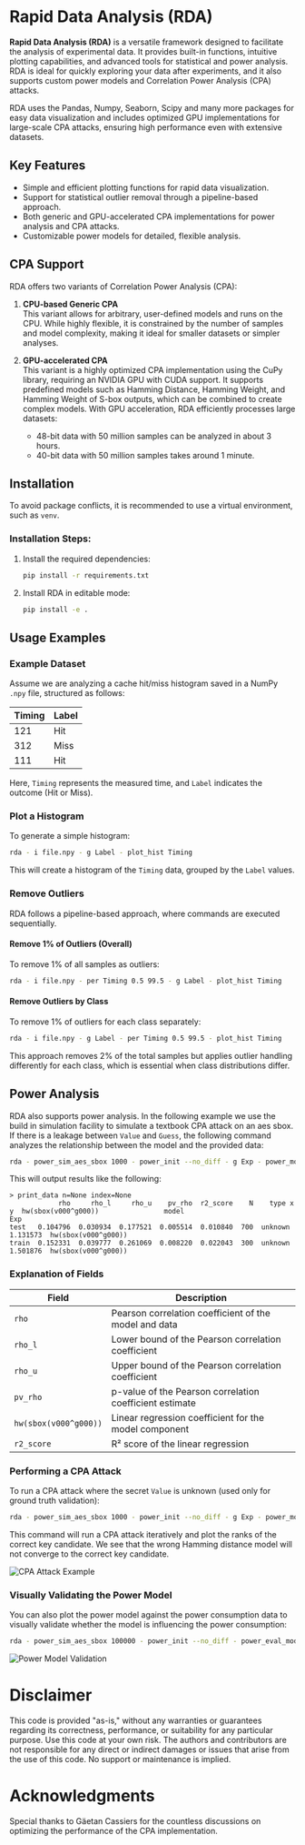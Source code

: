 # Rapid Data Analysis (RDA)

**Rapid Data Analysis (RDA)** is a versatile framework designed to facilitate the analysis of experimental data. It provides built-in functions, intuitive plotting capabilities, and advanced tools for statistical and power analysis. RDA is ideal for quickly exploring your data after experiments, and it also supports custom power models and Correlation Power Analysis (CPA) attacks.

RDA uses the Pandas, Numpy, Seaborn, Scipy and many more packages for easy data visualization and includes optimized GPU implementations for large-scale CPA attacks, ensuring high performance even with extensive datasets.

## Key Features

- Simple and efficient plotting functions for rapid data visualization.
- Support for statistical outlier removal through a pipeline-based approach.
- Both generic and GPU-accelerated CPA implementations for power analysis and CPA attacks.
- Customizable power models for detailed, flexible analysis.

## CPA Support

RDA offers two variants of Correlation Power Analysis (CPA):

1. **CPU-based Generic CPA**  
   This variant allows for arbitrary, user-defined models and runs on the CPU. While highly flexible, it is constrained by the number of samples and model complexity, making it ideal for smaller datasets or simpler analyses.

2. **GPU-accelerated CPA**  
   This variant is a highly optimized CPA implementation using the CuPy library, requiring an NVIDIA GPU with CUDA support. It supports predefined models such as Hamming Distance, Hamming Weight, and Hamming Weight of S-box outputs, which can be combined to create complex models. With GPU acceleration, RDA efficiently processes large datasets:
   - 48-bit data with 50 million samples can be analyzed in about 3 hours.
   - 40-bit data with 50 million samples takes around 1 minute.

## Installation

To avoid package conflicts, it is recommended to use a virtual environment, such as `venv`.

### Installation Steps:
1. Install the required dependencies:
   ```bash
   pip install -r requirements.txt
   ```

2. Install RDA in editable mode:
   ```bash
   pip install -e .
   ```

## Usage Examples

### Example Dataset
Assume we are analyzing a cache hit/miss histogram saved in a NumPy `.npy` file, structured as follows:

| Timing | Label |
|--------|-------|
| 121    | Hit   |
| 312    | Miss  |
| 111    | Hit   |

Here, `Timing` represents the measured time, and `Label` indicates the outcome (Hit or Miss).

### Plot a Histogram

To generate a simple histogram:

```bash
rda - i file.npy - g Label - plot_hist Timing
```

This will create a histogram of the `Timing` data, grouped by the `Label` values.

### Remove Outliers

RDA follows a pipeline-based approach, where commands are executed sequentially.

#### Remove 1% of Outliers (Overall)
To remove 1% of all samples as outliers:

```bash
rda - i file.npy - per Timing 0.5 99.5 - g Label - plot_hist Timing
```

#### Remove Outliers by Class
To remove 1% of outliers for each class separately:

```bash
rda - i file.npy - g Label - per Timing 0.5 99.5 - plot_hist Timing
```

This approach removes 2% of the total samples but applies outlier handling differently for each class, which is essential when class distributions differ.

## Power Analysis

RDA also supports power analysis. In the following example we use the build in simulation facility to simulate a textbook CPA attack on an aes sbox. If there is a leakage between `Value` and `Guess`, the following command analyzes the relationship between the model and the provided data:

```bash
rda - power_sim_aes_sbox 1000 - power_init --no_diff - g Exp - power_models "hwsbox(v000, g000)" - power_fit Power - print
```

This will output results like the following:

```
> print_data n=None index=None
            rho     rho_l     rho_u    pv_rho  r2_score    N    type x y  hw(sbox(v000^g000))                model
Exp
test   0.104796  0.030934  0.177521  0.005514  0.010840  700  unknown                 1.131573  hw(sbox(v000^g000))
train  0.152331  0.039777  0.261069  0.008220  0.022043  300  unknown                 1.501876  hw(sbox(v000^g000))
```

### Explanation of Fields

| Field   | Description                                                                 |
|---------|-----------------------------------------------------------------------------|
| `rho`   | Pearson correlation coefficient of the model and data                       |
| `rho_l` | Lower bound of the Pearson correlation coefficient                          |
| `rho_u` | Upper bound of the Pearson correlation coefficient                          |
| `pv_rho`| p-value of the Pearson correlation coefficient estimate                     |
| `hw(sbox(v000^g000))` | Linear regression coefficient for the model component          |
| `r2_score` | R² score of the linear regression                                         |


### Performing a CPA Attack

To run a CPA attack where the secret `Value` is unknown (used only for ground truth validation):

```bash
rda - power_sim_aes_sbox 1000 - power_init --no_diff - g Exp - power_models "hwsbox(v000, g000)" "hd(v000,g000)" - pw_cpa Power --step 10
```

This command will run a CPA attack iteratively and plot the ranks of the correct key candidate. We see that the wrong Hamming distance model will not converge to the correct key candidate. 

![CPA Attack Example](cpa.png)

### Visually Validating the Power Model

You can also plot the power model against the power consumption data to visually validate whether the model is influencing the power consumption:

```bash
rda - power_sim_aes_sbox 100000 - power_init --no_diff - power_eval_model "hwsbox(v000, g000)" - g Exp - idx "hwsbox(v000, g000)" - plot_line Power
```

![Power Model Validation](hwsbox.png)


# Disclaimer
This code is provided "as-is," without any warranties or guarantees regarding its correctness, performance, or suitability for any particular purpose. Use this code at your own risk. The authors and contributors are not responsible for any direct or indirect damages or issues that arise from the use of this code. No support or maintenance is implied.

# Acknowledgments
Special thanks to Gäetan Cassiers for the countless discussions on optimizing the performance of the CPA implementation.